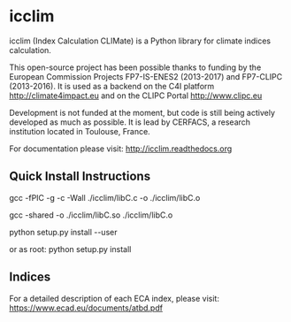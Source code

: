 icclim
======

icclim (Index Calculation CLIMate) is a Python library for climate indices calculation.

This open-source project has been possible thanks to funding by the European Commission Projects FP7-IS-ENES2 (2013-2017) and FP7-CLIPC (2013-2016). It is used as a backend on the C4I platform http://climate4impact.eu and on the CLIPC Portal http://www.clipc.eu

Development is not funded at the moment, but code is still being actively developed as much as possible.
It is lead by CERFACS, a research institution located in Toulouse, France.

For documentation please visit: http://icclim.readthedocs.org

Quick Install Instructions
--------------------------

gcc -fPIC -g -c -Wall ./icclim/libC.c -o ./icclim/libC.o

gcc -shared -o ./icclim/libC.so ./icclim/libC.o

python setup.py install --user

or as root: python setup.py install


Indices
--------------------------
For a detailed description of each ECA index, please visit: https://www.ecad.eu/documents/atbd.pdf
